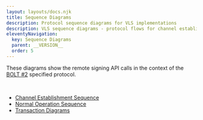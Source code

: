 ```yaml
---
layout: layouts/docs.njk
title: Sequence Diagrams
description: Protocol sequence diagrams for VLS implementations
description: VLS sequence diagrams - protocol flows for channel establishment, normal operation, and transaction signing in Lightning with remote signers.
eleventyNavigation:
  key: Sequence Diagrams
  parent: __VERSION__
  order: 5
---
```



These diagrams show the remote signing API calls in the context of the
[BOLT #2](https://github.com/lightningnetwork/lightning-rfc/blob/master/02-peer-protocol.md)
specified protocol.

<br>

- [Channel Establishment Sequence](./channel-establishment.md)
- [Normal Operation Sequence](./normal-operation.md)
- [Transaction Diagrams](./transaction-diagrams.md)
